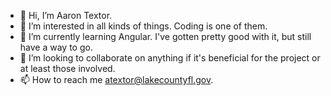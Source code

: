 - 👋 Hi, I’m Aaron Textor.
- 👀 I’m interested in all kinds of things.  Coding is one of them.
- 🌱 I’m currently learning Angular.  I've gotten pretty good with it, but still have a way to go.
- 💞️ I’m looking to collaborate on anything if it's beneficial for the project or at least those involved.
- 📫 How to reach me atextor@lakecountyfl.gov.

<!---
atextor-lakecountyfl-gov/atextor-lakecountyfl-gov is a ✨ special ✨ repository because its `README.md` (this file) appears on your GitHub profile.
You can click the Preview link to take a look at your changes.
--->
